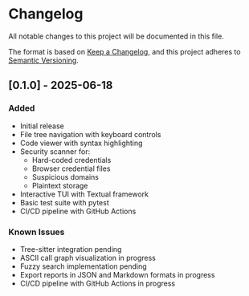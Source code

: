 # Changelog

All notable changes to this project will be documented in this file.

The format is based on [Keep a Changelog](https://keepachangelog.com/en/1.0.0/),
and this project adheres to [Semantic Versioning](https://semver.org/spec/v2.0.0.html).

## [0.1.0] - 2025-06-18

### Added
- Initial release
- File tree navigation with keyboard controls
- Code viewer with syntax highlighting
- Security scanner for:
  - Hard-coded credentials
  - Browser credential files
  - Suspicious domains
  - Plaintext storage
- Interactive TUI with Textual framework
- Basic test suite with pytest
- CI/CD pipeline with GitHub Actions

### Known Issues
- Tree-sitter integration pending
- ASCII call graph visualization in progress
- Fuzzy search implementation pending
- Export reports in JSON and Markdown formats in progress
- CI/CD pipeline with GitHub Actions in progress
